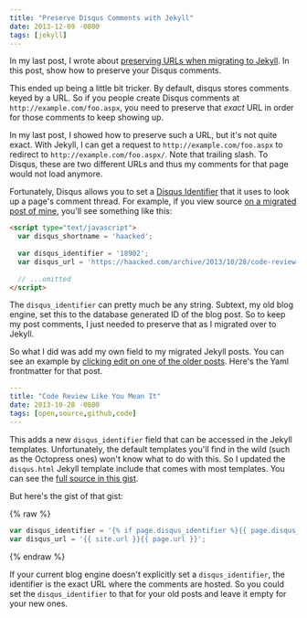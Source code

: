 ```yaml
---
title: "Preserve Disqus Comments with Jekyll"
date: 2013-12-09 -0800
tags: [jekyll]
---
```


In my last post, I wrote about [preserving URLs when migrating to Jekyll](https://haacked.com/archive/2013/12/03/jekyll-url-extensions/). In this post, show how to preserve your Disqus comments.

This ended up being a little bit tricker. By default, disqus stores comments keyed by a URL. So if you people create Disqus comments at `http://example.com/foo.aspx`, you need to preserve that _exact_ URL in order for those comments to keep showing up.

In my last post, I showed how to preserve such a URL, but it's not quite exact. With Jekyll, I can get a request to `http://example.com/foo.aspx` to redirect to `http://example.com/foo.aspx/`. Note that trailing slash. To Disqus, these are two different URLs and thus my comments for that page would not load anymore.

Fortunately, Disqus allows you to set a [Disqus Identifier](http://help.disqus.com/customer/portal/articles/472099-what-is-a-disqus-identifier-) that it uses to look up a page's comment thread. For example, if you view source [on a migrated post of mine](https://haacked.com/archive/2013/10/28/code-review-like-you-mean-it.aspx/), you'll see something like this:

```html
<script type="text/javascript">
  var disqus_shortname = 'haacked';
      
  var disqus_identifier = '18902';
  var disqus_url = 'https://haacked.com/archive/2013/10/28/code-review-like-you-mean-it.aspx/';
  
  // ...omitted
</script>
```

The `disqus_identifier` can pretty much be any string. Subtext, my old blog engine, set this to the database generated ID of the blog post. So to keep my post comments, I just needed to preserve that as I migrated over to Jekyll.

So what I did was add my own field to my migrated Jekyll posts. You can see an example by [clicking edit on one of the older posts](https://github.com/Haacked/haacked.com/edit/gh-pages/_posts/2013-10-28-code-review-like-you-mean-it.aspx.markdown). Here's the Yaml frontmatter for that post.

```yaml
---
title: "Code Review Like You Mean It"
date: 2013-10-28 -0800
tags: [open,source,github,code]
---
```

This adds a new `disqus_identifier` field that can be accessed in the Jekyll templates. Unfortunately, the default templates you'll find in the wild (such as the Octopress ones) won't know what to do with this. So I updated the `disqus.html` Jekyll template include that comes with most templates. You can see the [full source in this gist](https://gist.github.com/Haacked/7885542).

But here's the gist of that gist:

{% raw  %}
```js
var disqus_identifier = '{% if page.disqus_identifier %}{{ page.disqus_identifier}}{% else %}{{ site.url }}{{ page.url }}{% endif %}';
var disqus_url = '{{ site.url }}{{ page.url }}';
```
{% endraw  %}

If your current blog engine doesn't explicitly set a `disqus_identifier`, the identifier is the exact URL where the comments are hosted. So you could set the `disqus_identifier` to that for your old posts and leave it empty for your new ones. 